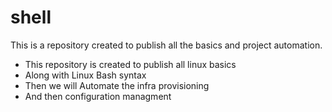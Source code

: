 # shell

This is a repository created to publish all the basics and project automation.

* This repository is created to publish all linux basics 
* Along with Linux Bash syntax
* Then we will Automate the infra provisioning
* And then configuration managment 
        